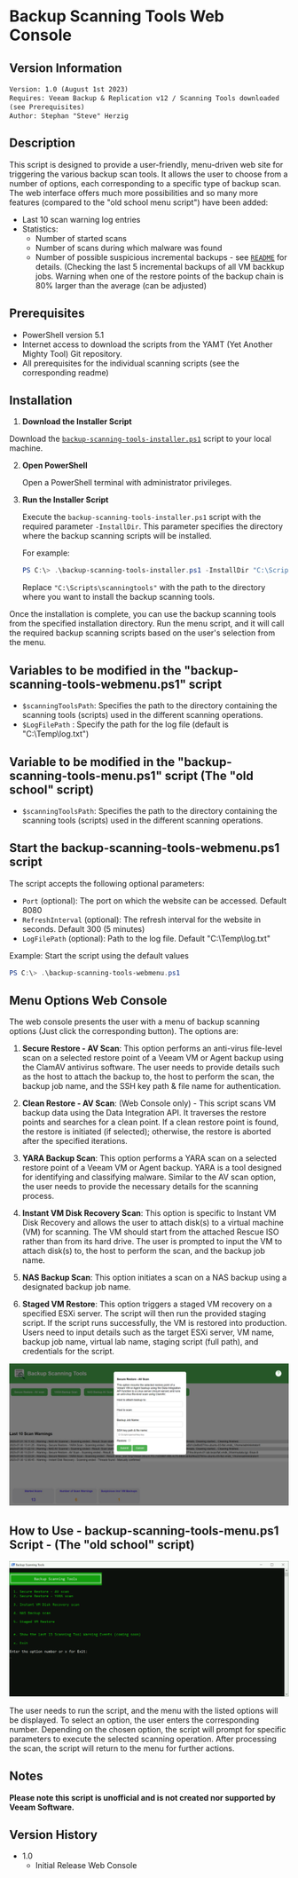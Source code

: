 # Backup Scanning Tools Web Console

## Version Information
~~~~
Version: 1.0 (August 1st 2023)
Requires: Veeam Backup & Replication v12 / Scanning Tools downloaded (see Prerequisites)
Author: Stephan "Steve" Herzig
~~~~

## Description
This script is designed to provide a user-friendly, menu-driven web site for triggering the various backup scan tools. It allows the user to choose from a number of options, each corresponding to a specific type of backup scan. The web interface offers much more possibilities and so many more features (compared to the "old school menu script") have been added:

- Last 10 scan warning log entries
- Statistics:
	- Number of started scans
	- Number of scans during which malware was found
	- Number of possible suspicious incremental backups - see [`README`](https://github.com/yetanothermightytool/powershell/blob/master/vbr/vbr-job-scanner/README.md) for details.
          (Checking the last 5 incremental backups of all VM backkup jobs. Warning when one of the restore points of the backup chain is 80% larger than the average (can be adjusted)

 
## Prerequisites
- PowerShell version 5.1
- Internet access to download the scripts from the YAMT (Yet Another Mighty Tool) Git repository.
- All prerequisites for the individual scanning scripts (see the corresponding readme)


## Installation 
1. **Download the Installer Script**

Download the [`backup-scanning-tools-installer.ps1`](https://github.com/yetanothermightytool/powershell/blob/master/vbr/backup-scanning-tools/backup-scanning-tools-installer.ps1) script to your local machine.

2. **Open PowerShell**

   Open a PowerShell terminal with administrator privileges.

3. **Run the Installer Script**

   Execute the `backup-scanning-tools-installer.ps1` script with the required parameter `-InstallDir`. This parameter specifies the directory where the backup scanning scripts will be installed.

   For example:
   ```powershell
   PS C:\> .\backup-scanning-tools-installer.ps1 -InstallDir "C:\Scripts\scanningtools"
   ```

   Replace `"C:\Scripts\scanningtools"` with the path to the directory where you want to install the backup scanning tools.

Once the installation is complete, you can use the backup scanning tools from the specified installation directory. Run the menu script, and it will call the required backup scanning scripts based on the user's selection from the menu.


## Variables to be modified in the "backup-scanning-tools-webmenu.ps1" script
- `$scanningToolsPath`: Specifies the path to the directory containing the scanning tools (scripts) used in the different scanning operations.
- `$LogFilePath`      : Specify the path for the log file (default is "C:\Temp\log.txt")


## Variable to be modified in the "backup-scanning-tools-menu.ps1" script (The "old school" script)
- `$scanningToolsPath`: Specifies the path to the directory containing the scanning tools (scripts) used in the different scanning operations.


## Start the backup-scanning-tools-webmenu.ps1 script
The script accepts the following optional parameters:

- `Port`                  (optional): The port on which the website can be accessed. Default 8080
- `RefreshInterval`       (optional): The refresh interval for the website in seconds. Default 300 (5 minutes)
- `LogFilePath`           (optional): Path to the log file. Default "C:\Temp\log.txt"

Example:
Start the script using the default values

   ```powershell
   PS C:\> .\backup-scanning-tools-webmenu.ps1
   ```


## Menu Options Web Console
The web console presents the user with a menu of backup scanning options (Just click the corresponding button). The options are:

1. **Secure Restore - AV Scan**: This option performs an anti-virus file-level scan on a selected restore point of a Veeam VM or Agent backup using the ClamAV antivirus software. The user needs to provide details such as the host to attach the backup to, the host to perform the scan, the backup job name, and the SSH key path & file name for authentication.

2. **Clean Restore - AV Scan**: (Web Console only) - This script scans VM backup data using the Data Integration API. It traverses the restore points and searches for a clean point. If a clean restore point is found, the restore is initiated (if selected); otherwise, the restore is aborted after the specified iterations.

3. **YARA  Backup Scan**: This option performs a YARA scan on a selected restore point of a Veeam VM or Agent backup. YARA is a tool designed for identifying and classifying malware. Similar to the AV scan option, the user needs to provide the necessary details for the scanning process.

4. **Instant VM Disk Recovery Scan**: This option is specific to Instant VM Disk Recovery and allows the user to attach disk(s) to a virtual machine (VM) for scanning. The VM should start from the attached Rescue ISO rather than from its hard drive. The user is prompted to input the VM to attach disk(s) to, the host to perform the scan, and the backup job name.

5. **NAS Backup Scan**: This option initiates a scan on a NAS backup using a designated backup job name.

6. **Staged VM Restore**: This option triggers a staged VM recovery on a specified ESXi server. The script will then run the provided staging script. If the script runs successfully, the VM is restored into production. Users need to input details such as the target ESXi server, VM name, backup job name, virtual lab name, staging script (full path), and credentials for the script.

![alt text](https://github.com/yetanothermightytool/powershell/blob/master/vbr/backup-scanning-tools/pictures/backup-scanning-tools-webconsole.png)


## How to Use - backup-scanning-tools-menu.ps1 Script - (The "old school" script)
![alt text](https://github.com/yetanothermightytool/powershell/blob/master/vbr/backup-scanning-tools/pictures/menu-selection.png)

The user needs to run the script, and the menu with the listed options will be displayed. To select an option, the user enters the corresponding number. Depending on the chosen option, the script will prompt for specific parameters to execute the selected scanning operation. After processing the scan, the script will return to the menu for further actions.


## Notes

**Please note this script is unofficial and is not created nor supported by Veeam Software.**

## Version History
* 1.0
    * Initial Release Web Console

